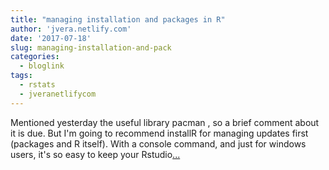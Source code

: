```yaml
---
title: "managing installation and packages in R"
author: 'jvera.netlify.com'
date: '2017-07-18'
slug: managing-installation-and-pack
categories:
  - bloglink
tags:
  - rstats
  - jveranetlifycom
---
```


Mentioned yesterday the useful library pacman , so a brief comment about it is due. But I'm going to recommend installR for managing updates first (packages and R itself). With a console command, and just for windows users, it's so easy to keep your Rstudio[... <i class="fas fa-external-link-alt"></i>](http://jvera.netlify.com/post/2017/07/18/managing-installation-and-packages-in-r-installr-pacman/)

